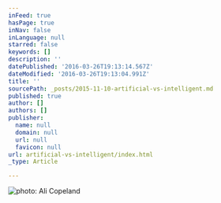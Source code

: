 ```yaml
---
inFeed: true
hasPage: true
inNav: false
inLanguage: null
starred: false
keywords: []
description: ''
datePublished: '2016-03-26T19:13:14.567Z'
dateModified: '2016-03-26T19:13:04.991Z'
title: ''
sourcePath: _posts/2015-11-10-artificial-vs-intelligent.md
published: true
author: []
authors: []
publisher:
  name: null
  domain: null
  url: null
  favicon: null
url: artificial-vs-intelligent/index.html
_type: Article

---
```

![photo: Ali Copeland](https://the-grid-user-content.s3-us-west-2.amazonaws.com/bbaf5038-fc84-47b5-8c40-9e8062e76d6e.jpg)